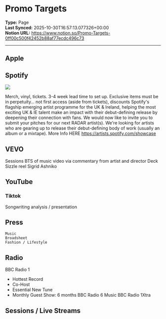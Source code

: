 # Promo Targets

**Type:** Page  
**Last Synced:** 2025-10-30T16:57:13.077326+00:00  
**Notion URL:** https://www.notion.so/Promo-Targets-0ff00c500f42452b88af77ecdc496c73  

---

## Apple

## Spotify

  ![](https://prod-files-secure.s3.us-west-2.amazonaws.com/574ba0cc-1139-4d2f-8925-da579e61391f/8cb29518-96a8-4693-8050-5f73f2053b83/Screenshot_2022-08-09_at_15.20.52.png?X-Amz-Algorithm=AWS4-HMAC-SHA256&X-Amz-Content-Sha256=UNSIGNED-PAYLOAD&X-Amz-Credential=ASIAZI2LB466WBGKZQHG%2F20251030%2Fus-west-2%2Fs3%2Faws4_request&X-Amz-Date=20251030T165700Z&X-Amz-Expires=3600&X-Amz-Security-Token=IQoJb3JpZ2luX2VjEDgaCXVzLXdlc3QtMiJHMEUCIGEgtj%2B749pY9TuHB92l1IAx3Z2pv53ef1ZLg1x1HMG3AiEAkZQZmwl2EnycaSSflbWmsTydvdEzQ8HRSb6Za%2B0EsNgqiAQI8f%2F%2F%2F%2F%2F%2F%2F%2F%2F%2FARAAGgw2Mzc0MjMxODM4MDUiDHlJ9VpxYMjy4T7mqCrcA56Hy%2BgR6KsbM1EZ%2BFXKdLJctd8Ae%2F%2FW68XfGPTkwUB1P0FvprkwREV4WkE6lAD%2FCg1x4ZN2D%2Fypi8KevUbe6K83NwsraE5AiWK7BI2A7dphE7N%2BlgBhpea7RiTM%2FVpp63L2Ph22yoFJE%2F%2FucJcPUI5cLXH9vvM%2FiI6O0dj429%2BwbB5QkBQOy4SJZ8laARD31opu9oXqre0ireansX%2BNJRzjXpIeZ61uE99kJw%2BSFg%2BZ1ewiM5xEd0SLPLYBOXsAIr1nUO8QWzDtFIuSGN%2B2H6Xjy8oEWWAmbbvKZE2rFJMAn98XZ3fPZIkkReKkkEJjuSt5vXviqpoXysCpQvLn3md5iznova3EFDER6iqjh6Zy8v3K2aawXuIPF5pM0%2BltWJDVDcSbhvWzdqp0CUbipMKZ0Y0sc87bW%2B%2FRBuJdbW4s%2B4s9WrJshLDYxVGTDaftoMEOrMhgyX9I6Umk95pqyXLcXZQCSB7o7WZQZiX%2BCVNWEzelObO7zFkRsNh%2Fumt9Kkqept3FJqPB4pbVR8oHo1oCDiDLakrHUjaZn2k6aJrJSZJC2%2FY2oXVtwtEC53friVcxr9HQS82%2BTYaCm69AjLd0XDvFDBcr5ITW98%2FMBHwIY7kNLq4Fe%2BkNa6ajMP%2BbjsgGOqUBuL2yYkBTiRzAuBz1YnF3PhqlX8O8UoeeO3sqlJ70VhoPrLy0AN1Kunx4n8vVGYtOKdkOg7Je80mRWtmKSP9uAzK9v5UVDsy9SgoNIQ%2FNRz%2FksyDhsiRczIVPgr5yEPXUkU2Z1GKKKuhyLWNCVoaiTx2RsEvRk8O7smvPN93EwKiQbNAjHhcdmG4BQWEzCw2CkB3LjECNTOO%2FwzePMR941%2BbQJ2qt&X-Amz-Signature=4ba3ffc409188891b2b84214816d9d6c38955f23e3d61ba46d19bd717bfcccfc&X-Amz-SignedHeaders=host&x-amz-checksum-mode=ENABLED&x-id=GetObject)

  Merch, vinyl, tickets. 3-4 week lead time to set up. Exclusive items must be in perpetuity… not first access (aside from tickets), discounts
  Spotify's flagship emerging artist programme for the UK & Ireland, helping the most exciting UK & IE talent make an impact with their debut-defining release by deepening their connection with fans. We would now like to invite you to submit your pitches for our next RADAR artist(s). We're looking for artists who are gearing up to release their debut-defining body of work (usually an album or a mixtape). More Info HERE
  https://artists.spotify.com/showcase
## VEVO

  Sessions
  BTS of music video via commentary from artist and director
  Deck
  Sizzle reel
  Sigrid
  Ashniko
## YouTube

### Tiktok

  Songwriting analysis / presentation
## Press

    Music
    Broadsheet
    Fashion / Lifestyle
## Radio

BBC Radio 1
  - Hottest Record
  - Co-Host
  - Essential New Tune
  - Monthly Guest Show: 6 months
BBC Radio 6 Music
BBC Radio 1Xtra
## Sessions / Live Streams
